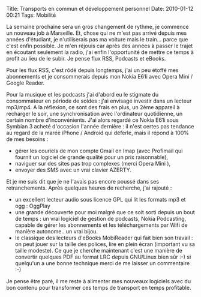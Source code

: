 Title: Transports en commun et développement personnel
Date: 2010-01-12 00:21
Tags: Mobilité


La semaine prochaine sera un gros changement de rythme, je commence un nouveau
job à Marseille. Et, chose qui ne m'est pas arrivé depuis mes années
d'étudiant, je n'utiliserais pas ma voiture mais le train... parce que c'est
enfin possible. Je m'en réjouis car après des années à passer le trajet en
écoutant seulement la radio, j'ai enfin l'opportunité de mettre ce temps à
profit au lieu de le subir. Je pense flux RSS, Podcasts et eBooks.

Pour les flux RSS, c'est rôdé depuis longtemps, j'ai un peu étoffé mes
abonnements et je consommerais depuis mon Nokia E61i avec Opera Mini / Google
Reader.

Pour la musique et les podcasts j'ai d'abord eu le stigmate du consommateur en
période de soldes : j'ai envisagé investir dans un lecteur mp3/mp4. A la
réflexion, ce sont des frais en plus, un 2ème appareil à recharger le soir,
une synchronisation avec l'ordinateur quotidienne, un certain nombre
d'inconvénients. J'ai alors regardé ce Nokia E61i sous Symbian 3 acheté
d'occasion l'année dernière : il n'est certes pas tendance au regard de la
marée iPhone / Android qui déferle, mais il répond à 100% de mes besoins :



-    gérer les couriels de mon compte Gmail en Imap (avec Profimail qui fournit un
logiciel de grande qualité pour un prix raisonnable),
-    naviguer sur des sites pas trop complexes (merci Opera Mini ),
-    envoyer des SMS avec un vrai clavier AZERTY.

Et je me suis dit que je ne l'avais pas encore poussé dans ses retranchements.
Après quelques heures de recherche, j'ai rajouté :



*    un excellent lecteur audio sous licence GPL qui lit les formats mp3 et ogg :
OggPlay
*    une grande découverte pour moi malgré que ce soit sorti depuis un bout de
temps : un vrai logiciel de gestion de podcasts, Nokia Podcasting, capable de
gérer les abonnements et les téléchargements par Wifi de manière autonome..
un vrai bijou.
*    le classique des lecteurs d'eBooks MobiReader qui fait bien son travail : on
peut jouer sur la taille des polices, lire en plein écran (important vu sa
taille modeste). Ce que je cherche maintenant c'est une manière de convertir
quelques PDF au format LRC depuis GNU/Linux bien sûr :-) si quelqu'un a une
bonne technique merci de me laisser un commentaire :-)


Je pense être paré, il me reste à alimenter mes nouveaux logiciels avec du
bon contenu pour transformer ces temps de transport en temps profitable.